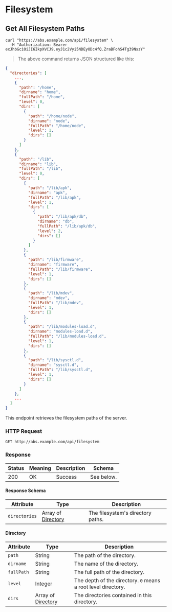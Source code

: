 # Filesystem

## Get All Filesystem Paths

```shell
curl "https://abs.example.com/api/filesystem" \
  -H "Authorization: Bearer exJhbGciOiJI6IkpXVCJ9.eyJ1c2Vyi5NDEyODc4fQ.ZraBFohS4Tg39NszY"
```

> The above command returns JSON structured like this:

```json
{
  "directories": [
    ...,
    {
      "path": "/home",
      "dirname": "home",
      "fullPath": "/home",
      "level": 0,
      "dirs": [
        {
          "path": "/home/node",
          "dirname": "node",
          "fullPath": "/home/node",
          "level": 1,
          "dirs": []
        }
      ]
    },
    {
      "path": "/lib",
      "dirname": "lib",
      "fullPath": "/lib",
      "level": 0,
      "dirs": [
        {
          "path": "/lib/apk",
          "dirname": "apk",
          "fullPath": "/lib/apk",
          "level": 1,
          "dirs": [
            {
              "path": "/lib/apk/db",
              "dirname": "db",
              "fullPath": "/lib/apk/db",
              "level": 2,
              "dirs": []
            }
          ]
        },
        {
          "path": "/lib/firmware",
          "dirname": "firmware",
          "fullPath": "/lib/firmware",
          "level": 1,
          "dirs": []
        },
        {
          "path": "/lib/mdev",
          "dirname": "mdev",
          "fullPath": "/lib/mdev",
          "level": 1,
          "dirs": []
        },
        {
          "path": "/lib/modules-load.d",
          "dirname": "modules-load.d",
          "fullPath": "/lib/modules-load.d",
          "level": 1,
          "dirs": []
        },
        {
          "path": "/lib/sysctl.d",
          "dirname": "sysctl.d",
          "fullPath": "/lib/sysctl.d",
          "level": 1,
          "dirs": []
        }
      ]
    },
    ...
  ]
}
```

This endpoint retrieves the filesystem paths of the server.

### HTTP Request

`GET http://abs.example.com/api/filesystem`

### Response

Status | Meaning | Description | Schema
------ | ------- | ----------- | ------
200 | OK | Success | See below.

#### Response Schema

Attribute | Type | Description
--------- | ---- | -----------
`directories` | Array of [Directory](#directory) | The filesystem's directory paths.

#### Directory

Attribute | Type | Description
--------- | ---- | -----------
`path` | String | The path of the directory.
`dirname` | String | The name of the directory.
`fullPath` | String | The full path of the directory.
`level` | Integer | The depth of the directory. `0` means a root level directory.
`dirs` | Array of [Directory](#directory) | The directories contained in this directory.
